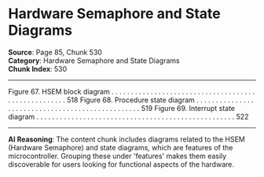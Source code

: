 # Hardware Semaphore and State Diagrams

**Source**: Page 85, Chunk 530  
**Category**: Hardware Semaphore and State Diagrams  
**Chunk Index**: 530

---

Figure 67. HSEM block diagram . . . . . . . . . . . . . . . . . . . . . . . . . . . . . . . . . . . . . . . . . . . . . . . . . . . . 518
Figure 68. Procedure state diagram . . . . . . . . . . . . . . . . . . . . . . . . . . . . . . . . . . . . . . . . . . . . . . . . . 519
Figure 69. Interrupt state diagram . . . . . . . . . . . . . . . . . . . . . . . . . . . . . . . . . . . . . . . . . . . . . . . . . . . 522

---

**AI Reasoning**: The content chunk includes diagrams related to the HSEM (Hardware Semaphore) and state diagrams, which are features of the microcontroller. Grouping these under 'features' makes them easily discoverable for users looking for functional aspects of the hardware.
